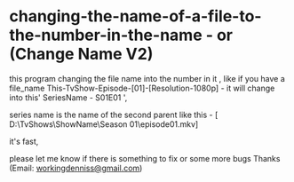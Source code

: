 # changing-the-name-of-a-file-to-the-number-in-the-name - or (Change Name V2)

this program changing the file name into the number in it , like if you have a file_name 
This-TvShow-Episode-[01]-[Resolution-1080p] - it will change into this' SeriesName - S01E01 ',

series name is the name of the second parent like this - [ D:\TvShows\ShowName\Season 01\episode01.mkv]

it's fast,

please let me know if there is something to fix or some more bugs Thanks (Email: workingdenniss@gmail.com)
